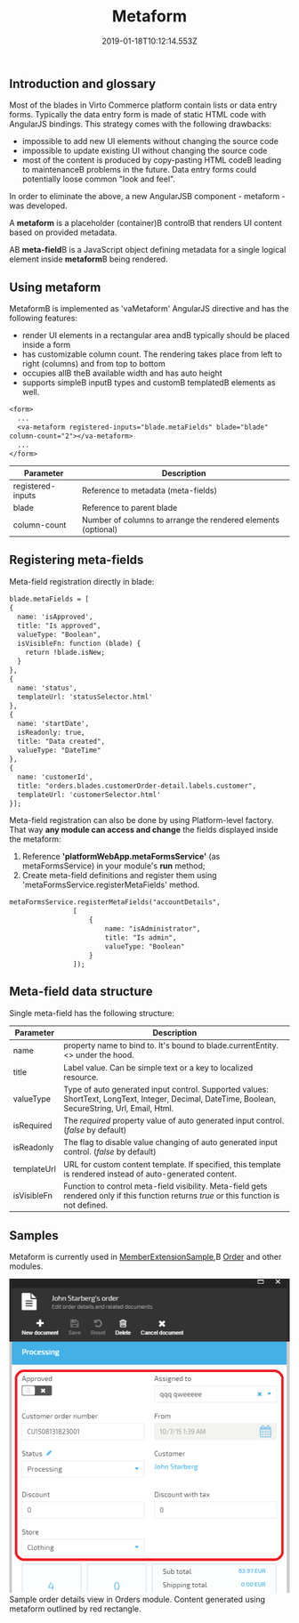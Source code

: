 ﻿---
title: Metaform
description: The article about Angular JS component - metaform - a placeholder (container)В controlВ that renders UI content based on provided metadata
layout: docs
date: 2019-01-18T10:12:14.553Z
priority: 8
---
## Introduction and glossary

Most of the blades in Virto Commerce platform contain lists or data entry forms. Typically the data entry form is made of static HTML code with AngularJS bindings. This strategy comes with the following drawbacks:
* impossible to add new UI elements without changing the source code
* impossible to update existing UI without changing the source code
* most of the content is produced by copy-pasting HTML codeВ leading to maintenanceВ problems in the future. Data entry forms could potentially loose common "look and feel".

In order to eliminate the above, a new AngularJSВ component - metaform - was developed.

A **metaform** is a placeholder (container)В controlВ that renders UI content based on provided metadata.

AВ **meta-field**В is a JavaScript object defining metadata for a single logical element inside **metaform**В being rendered.

## Using metaform

MetaformВ is implemented as 'vaMetaform' AngularJS directive and has the following features:
* render UI elements in a rectangular area andВ typically should be placed inside a form
* has customizable column count. The rendering takes place from left to right (columns) and from top to bottom
* occupies allВ theВ available width and has auto height
* supports simpleВ inputВ types and customВ templatedВ elements as well.

```
<form>
  ...
  <va-metaform registered-inputs="blade.metaFields" blade="blade" column-count="2"></va-metaform>
  ...
</form>
```

|Parameter|Description|
|---------|-----------|
|registered-inputs|Reference to metadata (meta-fields)|
|blade|Reference to parent blade|
|column-count|Number of columns to arrange the rendered elements (optional)|

## Registering meta-fields

Meta-field registration directly in blade:

```
blade.metaFields = [
{
  name: 'isApproved',
  title: "Is approved",
  valueType: "Boolean",
  isVisibleFn: function (blade) {
    return !blade.isNew;
  }
},
{
  name: 'status',
  templateUrl: 'statusSelector.html'
},
{
  name: 'startDate',
  isReadonly: true,
  title: "Data created",
  valueType: "DateTime"
},
{
  name: 'customerId',
  title: "orders.blades.customerOrder-detail.labels.customer",
  templateUrl: 'customerSelector.html'
}];
```

Meta-field registration can also be done by using Platform-level factory. That way **any module can access and change** the fields displayed inside the metaform:
1. Reference **'platformWebApp.metaFormsService'** (as metaFormsService) in your module's **run** method;
1. Create meta-field definitions and register them using 'metaFormsService.registerMetaFields' method.

```
metaFormsService.registerMetaFields("accountDetails",
                [
                    {
                        name: "isAdministrator",
                        title: "Is admin",
                        valueType: "Boolean"
                    }
                ]);
```

## Meta-field data structure

Single meta-field has the following structure:

|Parameter|Description|
|---------|-----------|
|name|property name to bind to. It's bound to blade.currentEntity.<<name>> under the hood.|
|title|Label value. Can be simple text or a key to localized resource.|
|valueType|Type of auto generated input control. Supported values: ShortText, LongText, Integer, Decimal, DateTime, Boolean, SecureString, Url, Email, Html.|
|isRequired|The *required* property value of auto generated input control. (*false* by default)|
|isReadonly|The flag to disable value changing of auto generated input control. (*false* by default)|
|templateUrl|URL for custom content template. If specified, this template is rendered instead of auto-generated content.|
|isVisibleFn|Function to control meta-field visibility. Meta-field gets rendered only if this function returns *true* or this function is not defined.|

## Samples

Metaform is currently used in [MemberExtensionSample](https://github.com/VirtoCommerce/vc-samples),В [Order](https://github.com/VirtoCommerce/vc-module-order) and other modules.

![](../../../assets/images/docs/image2016-9-7_13-6-14.png)
Sample order details view in Orders module. Content generated using metaform outlined by red rectangle.
